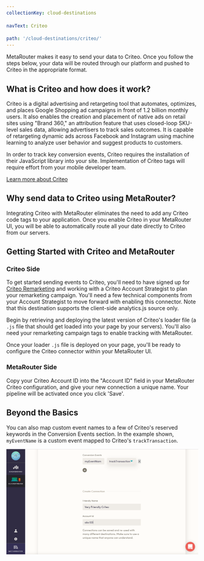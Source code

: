```yaml
---
collectionKey: cloud-destinations

navText: Criteo

path: '/cloud-destinations/criteo/'
---
```


MetaRouter makes it easy to send your data to Criteo. Once you follow the steps below, your data will be routed through our platform and pushed to Criteo in the appropriate format.

## What is Criteo and how does it work?

Criteo is a digital advertising and retargeting tool that automates, optimizes, and places Google Shopping ad campaigns in front of 1.2 billion monthly users. It also enables the creation and placement of native ads on retail sites using "Brand 360," an attribution feature that uses closed-loop SKU-level sales data, allowing advertisers to track sales outcomes. It is capable of retargeting dynamic ads across Facebook and Instagram using machine learning to analyze user behavior and suggest products to customers.

In order to track key conversion events, Criteo requires the installation of their JavaScript library into your site. Implementation of Criteo tags will require effort from your mobile developer team.

[Learn more about Criteo](https://www.criteo.com/)

## Why send data to Criteo using MetaRouter?

Integrating Criteo with MetaRouter eliminates the need to add any Criteo code tags to your application. Once you enable Criteo in your MetaRouter UI, you will be able to automatically route all your date directly to Criteo from our servers.

## Getting Started with Criteo and MetaRouter

### Criteo Side

To get started sending events to Criteo, you'll need to have signed up for [Criteo Remarketing](http://www.criteo.com/) and working with a Criteo Account Strategist to plan your remarketing campaign. You'll need a few technical components from your Account Strategist to move forward with enabling this connector. Note that this destination supports the client-side analytics.js source only.

Begin by retrieving and deploying the latest version of Criteo's loader file (a `.js` file that should get loaded into your page by your servers). You'll also need your remarketing campaign tags to enable tracking with MetaRouter.

Once your loader `.js` file is deployed on your page, you'll be ready to configure the Criteo connector within your MetaRouter UI.

### MetaRouter Side

Copy your Criteo Account ID into the "Account ID" field in your MetaRouter Criteo configuration, and give your new connection a unique name. Your pipeline will be activated once you click 'Save'.

## Beyond the Basics

You can also map custom event names to a few of Criteo's reserved keywords in the Conversion Events section. In the example shown, `myEventName` is a custom event mapped to Criteo's `trackTransaction`.

![criteo1](../../../images/criteo1v2.png)
